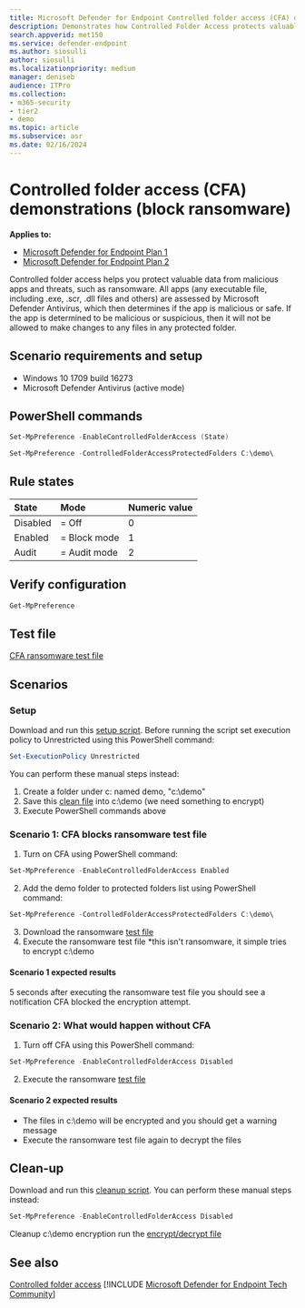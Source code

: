 ```yaml
---
title: Microsoft Defender for Endpoint Controlled folder access (CFA) demonstrations
description: Demonstrates how Controlled Folder Access protects valuable data from malicious apps and threats, such as ransomware.
search.appverid: met150
ms.service: defender-endpoint
ms.author: siosulli
author: siosulli
ms.localizationpriority: medium
manager: deniseb
audience: ITPro
ms.collection:
- m365-security
- tier2
- demo
ms.topic: article
ms.subservice: asr
ms.date: 02/16/2024
---
```


# Controlled folder access (CFA) demonstrations (block ransomware)

**Applies to:**

- [Microsoft Defender for Endpoint Plan 1](https://go.microsoft.com/fwlink/p/?linkid=2154037)
- [Microsoft Defender for Endpoint Plan 2](https://go.microsoft.com/fwlink/p/?linkid=2154037)

Controlled folder access helps you protect valuable data from malicious apps and threats, such as ransomware. All apps (any executable file, including .exe, .scr, .dll files and others) are assessed by Microsoft Defender Antivirus, which then determines if the app is malicious or safe. If the app is determined to be malicious or suspicious, then it will not be allowed to make changes to any files in any protected folder.

## Scenario requirements and setup

- Windows 10 1709 build 16273
- Microsoft Defender Antivirus (active mode)

## PowerShell commands

```powershell
Set-MpPreference -EnableControlledFolderAccess (State)
```

```powershell
Set-MpPreference -ControlledFolderAccessProtectedFolders C:\demo\
```

## Rule states

|State | Mode| Numeric value |
|:---|:---|:---|
| Disabled | = Off | 0 |
| Enabled | = Block mode | 1 |
| Audit | = Audit mode | 2 |

## Verify configuration

```powershell
Get-MpPreference
```

## Test file

[CFA ransomware test file](https://demo.wd.microsoft.com/Content/ransomware_testfile_unsigned.exe)

## Scenarios

### Setup

Download and run this [setup script](https://demo.wd.microsoft.com/Content/CFA_SetupScript.zip). Before running the script set execution policy to Unrestricted using this PowerShell command: 

```powershell
Set-ExecutionPolicy Unrestricted
```

You can perform these manual steps instead:

1. Create a folder under c: named demo, "c:\demo"
2. Save this [clean file](https://demo.wd.microsoft.com/Content/testfile_safe.txt) into c:\demo (we need something to encrypt)
3. Execute PowerShell commands above

### Scenario 1: CFA blocks ransomware test file

1. Turn on CFA using PowerShell command:
  
```powershell
Set-MpPreference -EnableControlledFolderAccess Enabled
```

2. Add the demo folder to protected folders list using PowerShell command:

```powershell
Set-MpPreference -ControlledFolderAccessProtectedFolders C:\demo\
```

3. Download the ransomware [test file](https://demo.wd.microsoft.com/Content/ransomware_testfile_unsigned.exe)
4. Execute the ransomware test file *this isn't ransomware, it simple tries to encrypt c:\demo

#### Scenario 1 expected results

5 seconds after executing the ransomware test file you should see a notification CFA blocked the encryption attempt.

### Scenario 2: What would happen without CFA

1. Turn off CFA using this PowerShell command:

```powershell
Set-MpPreference -EnableControlledFolderAccess Disabled
```

2. Execute the ransomware [test file](https://demo.wd.microsoft.com/Content/ransomware_testfile_unsigned.exe)

#### Scenario 2 expected results

- The files in c:\demo will be encrypted and you should get a warning message
- Execute the ransomware test file again to decrypt the files

## Clean-up

Download and run this [cleanup script](https://demo.wd.microsoft.com/Content/ASR_CFA_CleanupScript.zip). You can perform these manual steps instead:

```powershell
Set-MpPreference -EnableControlledFolderAccess Disabled
```

Cleanup c:\demo encryption run the [encrypt/decrypt file](https://demo.wd.microsoft.com/Content/ransomware_cleanup_encrypt_decrypt.exe)

## See also
[Controlled folder access](/windows/threat-protection/windows-defender-exploit-guard/controlled-folders-exploit-guard?ocid=wd-av-demo-cfa-bottom)
[!INCLUDE [Microsoft Defender for Endpoint Tech Community](../../includes/defender-mde-techcommunity.md)]
